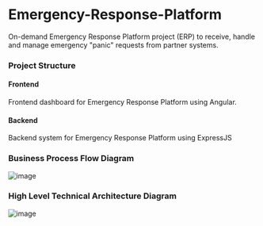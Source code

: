 # Emergency-Response-Platform
On-demand Emergency Response Platform project (ERP) to receive, handle and manage emergency "panic" requests from partner systems.

### Project Structure

#### Frontend
Frontend dashboard for Emergency Response Platform using Angular.

#### Backend
Backend system for Emergency Response Platform using ExpressJS

### Business Process Flow Diagram

![image](https://github.com/user-attachments/assets/3fbd4170-8214-4b3c-ad78-9bf943f8acda)

### High Level Technical Architecture Diagram

![image](https://github.com/user-attachments/assets/fdb8d958-48f2-4c1d-b96f-26f362eaef63)